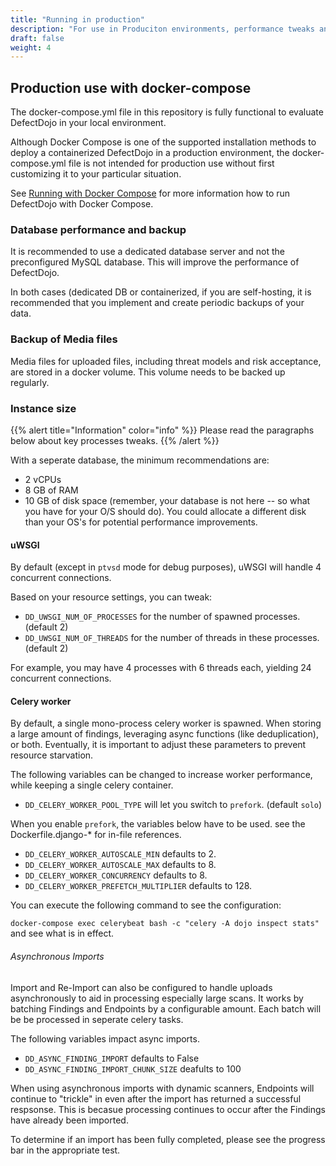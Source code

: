 ```yaml
---
title: "Running in production"
description: "For use in Produciton environments, performance tweaks and backups are recommended."
draft: false
weight: 4
---
```


## Production use with docker-compose

The docker-compose.yml file in this repository is fully functional to evaluate DefectDojo in your local environment.

Although Docker Compose is one of the supported installation methods to deploy a containerized DefectDojo in a production environment, the docker-compose.yml file is not intended for production use without first customizing it to your particular situation.

See [Running with Docker Compose](https://github.com/DefectDojo/django-DefectDojo/blob/master/readme-docs/DOCKER.md) for more information how to run DefectDojo with Docker Compose.

### Database performance and backup

It is recommended to use a dedicated database server and not the preconfigured MySQL database. This will improve the performance of DefectDojo.

In both cases (dedicated DB or containerized, if you are self-hosting, it is recommended that you implement and create periodic backups of your data.

### Backup of Media files

Media files for uploaded files, including threat models and risk acceptance, are stored in a docker volume. This volume needs to be backed up regularly.

### Instance size

{{% alert title="Information" color="info" %}}
Please read the paragraphs below about key processes tweaks.
{{% /alert %}}


With a seperate database, the minimum recommendations
are:

-   2 vCPUs
-   8 GB of RAM
-   10 GB of disk space (remember, your database is not here \-- so
     what you have for your O/S should do). You could allocate
    a different disk than your OS\'s for potential performance
    improvements.

#### uWSGI

By default (except in `ptvsd` mode for debug purposes), uWSGI will
handle 4 concurrent connections.

Based on your resource settings, you can tweak:

-   `DD_UWSGI_NUM_OF_PROCESSES` for the number of spawned processes.
    (default 2)
-   `DD_UWSGI_NUM_OF_THREADS` for the number of threads in these
    processes. (default 2)

For example, you may have 4 processes with 6 threads each, yielding 24
concurrent connections.

#### Celery worker

By default, a single mono-process celery worker is spawned. When storing a large amount of findings, leveraging async functions (like deduplication), or both. Eventually, it is important to adjust these parameters to prevent resource starvation. 


The following variables can be changed to increase worker performance, while keeping a single celery container.

-   `DD_CELERY_WORKER_POOL_TYPE` will let you switch to `prefork`.
    (default `solo`)

When you enable `prefork`, the variables below have
to be used. see the
Dockerfile.django-* for in-file references.

-   `DD_CELERY_WORKER_AUTOSCALE_MIN` defaults to 2.
-   `DD_CELERY_WORKER_AUTOSCALE_MAX` defaults to 8.
-   `DD_CELERY_WORKER_CONCURRENCY` defaults to 8.
-   `DD_CELERY_WORKER_PREFETCH_MULTIPLIER` defaults to 128.

You can execute the following command to see the configuration:

`docker-compose exec celerybeat bash -c "celery -A dojo inspect stats"`
and see what is in effect.

###### Asynchronous Imports

Import and Re-Import can also be configured to handle uploads asynchronously to aid in 
processing especially large scans. It works by batching Findings and Endpoints by a 
configurable amount. Each batch will be be processed in seperate celery tasks.

The following variables impact async imports.

-   `DD_ASYNC_FINDING_IMPORT` defaults to False
-   `DD_ASYNC_FINDING_IMPORT_CHUNK_SIZE` deafults to 100

When using asynchronous imports with dynamic scanners, Endpoints will continue to "trickle" in
even after the import has returned a successful respsonse. This is becasue processing continues 
to occur after the Findings have already been imported.

To determine if an import has been fully completed, please see the progress bar in the appropriate test.

